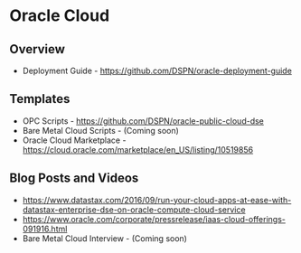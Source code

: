 # Oracle Cloud

## Overview
* Deployment Guide - https://github.com/DSPN/oracle-deployment-guide

## Templates
* OPC Scripts	- https://github.com/DSPN/oracle-public-cloud-dse
* Bare Metal Cloud Scripts - (Coming soon)
* Oracle Cloud Marketplace - https://cloud.oracle.com/marketplace/en_US/listing/10519856

## Blog Posts and Videos
* https://www.datastax.com/2016/09/run-your-cloud-apps-at-ease-with-datastax-enterprise-dse-on-oracle-compute-cloud-service
* https://www.oracle.com/corporate/pressrelease/iaas-cloud-offerings-091916.html
* Bare Metal Cloud Interview - (Coming soon)
